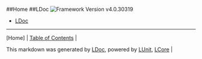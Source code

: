 ##Home
##LDoc
![Framework Version v4.0.30319](http://b.repl.ca/v1/Framework-Version%20v4.0.30319-blue.png "")
 - [LDoc](LDoc/LDoc.md)
---

[Home] | [Table of Contents](TableOfContents.md) | 


This markdown was generated by [LDoc](https://github.com/CodeSingularity/LDoc), powered by [LUnit](https://github.com/CodeSingularity/LUnit), [LCore](https://github.com/CodeSingularity/LCore) | 

